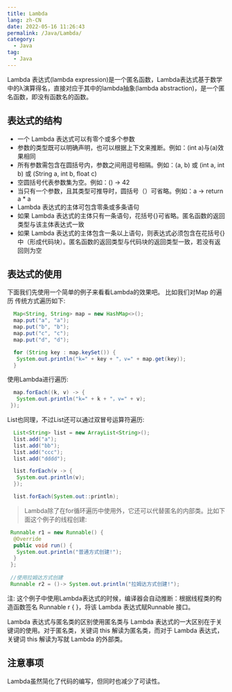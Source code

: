 ```yaml
---
title: Lambda
lang: zh-CN
date: 2022-05-16 11:26:43
permalink: /Java/Lambda/
category:
  - Java
tag:
  - Java
---
```


Lambda 表达式(lambda expression)是一个匿名函数，Lambda表达式基于数学中的λ演算得名，直接对应于其中的lambda抽象(lambda abstraction)，是一个匿名函数，即没有函数名的函数。

## 表达式的结构

- 一个 Lambda 表达式可以有零个或多个参数
- 参数的类型既可以明确声明，也可以根据上下文来推断。例如：(int a)与(a)效果相同
- 所有参数需包含在圆括号内，参数之间用逗号相隔。例如：(a, b) 或 (int a, int b) 或 (String a, int b, float c)
- 空圆括号代表参数集为空。例如：() -> 42
- 当只有一个参数，且其类型可推导时，圆括号（）可省略。例如：a -> return a * a
- Lambda 表达式的主体可包含零条或多条语句
- 如果 Lambda 表达式的主体只有一条语句，花括号{}可省略。匿名函数的返回类型与该主体表达式一致
- 如果 Lambda 表达式的主体包含一条以上语句，则表达式必须包含在花括号{}中（形成代码块）。匿名函数的返回类型与代码块的返回类型一致，若没有返回则为空

## 表达式的使用

下面我们先使用一个简单的例子来看看Lambda的效果吧。
比如我们对Map 的遍历 传统方式遍历如下:

```java
  Map<String, String> map = new HashMap<>();
  map.put("a", "a");
  map.put("b", "b");
  map.put("c", "c");
  map.put("d", "d");

  for (String key : map.keySet()) {
   System.out.println("k=" + key + "，v=" + map.get(key));
  }
```

使用Lambda进行遍历:

```java
  map.forEach((k, v) -> {
   System.out.println("k=" + k + "，v=" + v);
 });
```

List也同理，不过List还可以通过双冒号运算符遍历:

```java
  List<String> list = new ArrayList<String>();
  list.add("a");
  list.add("bb");
  list.add("ccc");
  list.add("dddd");

  list.forEach(v -> {
   System.out.println(v);
  });

  list.forEach(System.out::println);
```

> Lambda除了在for循环遍历中使用外，它还可以代替匿名的内部类。比如下面这个例子的线程创建:

```java
 Runnable r1 = new Runnable() {
  @Override
  public void run() {
   System.out.println("普通方式创建!");
  }
 };
 
 //使用拉姆达方式创建
 Runnable r2 = ()-> System.out.println("拉姆达方式创建!");
```

注: 这个例子中使用Lambda表达式的时候，编译器会自动推断：根据线程类的构造函数签名 Runnable r { }，将该 Lambda 表达式赋Runnable 接口。

Lambda 表达式与匿名类的区别使用匿名类与 Lambda 表达式的一大区别在于关键词的使用。对于匿名类，关键词 this 解读为匿名类，而对于 Lambda 表达式，关键词 this 解读为写就 Lambda 的外部类。

## 注意事项

Lambda虽然简化了代码的编写，但同时也减少了可读性。